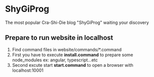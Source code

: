 # ShyGiProg
The most popular Cra-Shi-Die blog "ShyGiProg" waiting your discovery

## Prepare to run website in localhost

1. Find command files in website/commands/*.command
2. First you have to execute __install.command__ to prepare some node_modules ex: angular, typescript...etc
3. Second excute start __start.command__ to open a browser with localhost:10001

